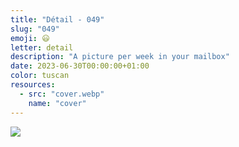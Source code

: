```yaml
---
title: "Détail - 049"
slug: "049"
emoji: 😃
letter: detail
description: "A picture per week in your mailbox"
date: 2023-06-30T00:00:00+01:00
color: tuscan
resources:
  - src: "cover.webp"
    name: "cover"
---
```

![](cover)
